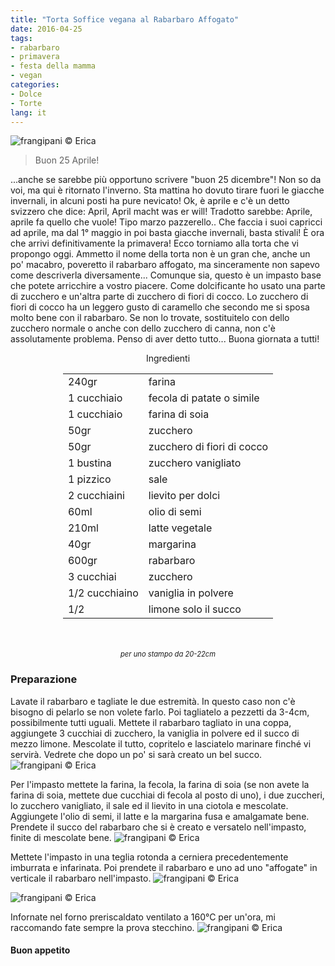 ```yaml
---
title: "Torta Soffice vegana al Rabarbaro Affogato"
date: 2016-04-25
tags:
- rabarbaro
- primavera
- festa della mamma
- vegan
categories:
- Dolce
- Torte
lang: it
---
```

![](header.jpg "frangipani © Erica")

> Buon 25 Aprile!

...anche se sarebbe più opportuno scrivere "buon 25 dicembre"! Non so da voi, ma qui è ritornato l'inverno. Sta mattina ho dovuto tirare fuori le giacche invernali, in alcuni posti ha pure nevicato! Ok, è aprile e c'è un detto svizzero che dice: April, April macht was er will! Tradotto sarebbe: Aprile, aprile fa quello che vuole! Tipo marzo pazzerello.. Che faccia i suoi capricci ad aprile, ma dal 1° maggio in poi basta giacche invernali, basta stivali! È ora che arrivi definitivamente la primavera! Ecco torniamo alla torta che vi propongo oggi. Ammetto il nome della torta non è un gran che, anche un po' macabro, poveretto il rabarbaro affogato, ma sinceramente non sapevo come descriverla diversamente... Comunque sia, questo è un impasto base che potete arricchire a vostro piacere. Come dolcificante ho usato una parte di zucchero e un'altra parte di zucchero di fiori di cocco. Lo zucchero di fiori di cocco ha un leggero gusto di caramello che secondo me si sposa molto bene con il rabarbaro. Se non lo trovate, sostituitelo con dello zucchero normale o anche con dello zucchero di canna, non c'è assolutamente problema. Penso di aver detto tutto... Buona giornata a tutti!


<div id="wrapper" style="text-align: center">
  <div id="yourdiv" style="display: inline-block;">
    <div class="ingredients">
      <div class="ingredients-title">Ingredienti</div>
      <table>
        <tbody>
          <tr>
            <td>240gr</td>
            <td>farina</td>
          </tr>
          <tr>
            <td>1 cucchiaio</td>
            <td>fecola di patate o simile</td>
          </tr>
          <tr>
            <td>1 cucchiaio</td>
            <td>farina di soia</td>
          </tr>
          <tr>
            <td>50gr</td>
            <td>zucchero</td>
          </tr>
          <tr>
            <td>50gr</td>
            <td>zucchero di fiori di cocco</td>
          </tr>
          <tr>
            <td>1 bustina</td>
            <td>zucchero vanigliato</td>
          </tr>
          <tr>
            <td>1 pizzico</td>
            <td>sale</td>
          </tr>
          <tr>
            <td>2 cucchiaini</td>
            <td>lievito per dolci</td>
          </tr>
          <tr>
            <td>60ml</td>
            <td>olio di semi</td>
          </tr>
          <tr>
            <td>210ml</td>
            <td>latte vegetale</td>
          </tr>
          <tr>
            <td>40gr</td>
            <td>margarina</td>
          </tr>
          <tr>
            <td>600gr</td>
            <td>rabarbaro</td>
          </tr>
          <tr>
            <td>3 cucchiai</td>
            <td>zucchero</td>
          </tr>
          <tr>
            <td>1/2 cucchiaino</td>
            <td>vaniglia in polvere</td>
          </tr>
          <tr>
            <td>1/2</td>
            <td>limone solo il succo</td>
          </tr>
        </tbody>
      </table>
      <br></br>
      <i class="pull-right" style="font-size: 80%;">per uno stampo da 20-22cm</i>
    </div>
  </div>
</div>


<h3>
  <font color="grey">
    <i class="fa-solid fa-gears"></i>
  </font> Preparazione
</h3>

Lavate il rabarbaro e tagliate le due estremità. In questo caso non c'è bisogno di pelarlo se non volete farlo. Poi tagliatelo a pezzetti da 3-4cm, possibilmente tutti uguali. Mettete il rabarbaro tagliato in una coppa, aggiungete 3 cucchiai di zucchero, la vaniglia in polvere ed il succo di mezzo limone. Mescolate il tutto, copritelo e lasciatelo marinare finché vi servirà. Vedrete che dopo un po' si sarà creato un bel succo.
![](rabarbaro.jpg "frangipani © Erica")

Per l'impasto mettete la farina, la fecola, la farina di soia (se non avete la farina di soia, mettete due cucchiai di fecola al posto di uno), i due zuccheri, lo zucchero vanigliato, il sale ed il lievito in una ciotola e mescolate. Aggiungete l'olio di semi, il latte e la margarina fusa e amalgamate bene. Prendete il succo del rabarbaro che si è creato e versatelo nell'impasto, finite di mescolate bene.
![](impasto.jpg "frangipani © Erica")

Mettete l'impasto in una teglia rotonda a cerniera precedentemente imburrata e infarinata. Poi prendete il rabarbaro e uno ad uno "affogate" in verticale il rabarbaro nell'impasto.
![](teglia1.jpg "frangipani © Erica")

![](teglia2.jpg "frangipani © Erica")

Infornate nel forno preriscaldato ventilato a 160°C per un'ora, mi raccomando fate sempre la prova stecchino.
![](risultato.jpg "frangipani © Erica")


<h4>Buon appetito
  <font color="red">
    <i class="fa-regular fa-face-smile"></i>
  </font>
</h4>
